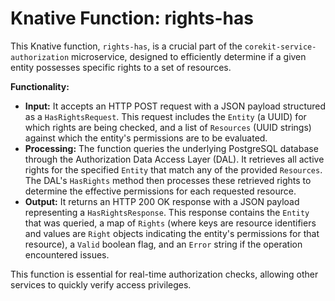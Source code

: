 # Knative Function: rights-has

This Knative function, `rights-has`, is a crucial part of the `corekit-service-authorization` microservice, designed to efficiently determine if a given entity possesses specific rights to a set of resources.

**Functionality:**
- **Input:** It accepts an HTTP POST request with a JSON payload structured as a `HasRightsRequest`. This request includes the `Entity` (a UUID) for which rights are being checked, and a list of `Resources` (UUID strings) against which the entity's permissions are to be evaluated.
- **Processing:** The function queries the underlying PostgreSQL database through the Authorization Data Access Layer (DAL). It retrieves all active rights for the specified `Entity` that match any of the provided `Resources`. The DAL's `HasRights` method then processes these retrieved rights to determine the effective permissions for each requested resource.
- **Output:** It returns an HTTP 200 OK response with a JSON payload representing a `HasRightsResponse`. This response contains the `Entity` that was queried, a map of `Rights` (where keys are resource identifiers and values are `Right` objects indicating the entity's permissions for that resource), a `Valid` boolean flag, and an `Error` string if the operation encountered issues.

This function is essential for real-time authorization checks, allowing other services to quickly verify access privileges.